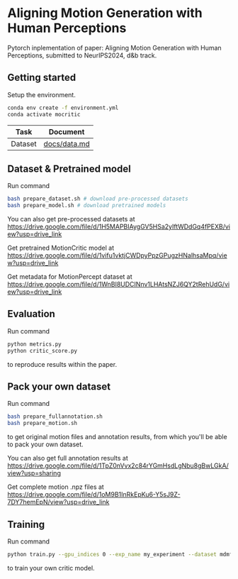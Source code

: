 # Aligning Motion Generation with Human Perceptions

Pytorch inplementation of paper: Aligning Motion Generation with Human Perceptions, submitted to NeurIPS2024, d&b track.

## Getting started
Setup the environment.
```bash
conda env create -f environment.yml
conda activate mocritic
```

| Task    | Document                     |
| ------- | ---------------------------- |
| Dataset | [docs/data.md](docs/data.md) |



## Dataset & Pretrained model
Run command
```bash
bash prepare_dataset.sh # download pre-processed datasets
bash prepare_model.sh # download pretrained models
```

You can also get pre-processed datasets at https://drive.google.com/file/d/1H5MAPBIAygGV5HSa2yIftWDdGq4fPEXB/view?usp=drive_link

Get pretrained MotionCritic model at https://drive.google.com/file/d/1vifu1vktjCWDpyPpzGPugzHNalhsaMpq/view?usp=drive_link

Get metadata for MotionPercept dataset at https://drive.google.com/file/d/1WnBI8UDCINnv1LHAtsNZJ6QY2tRehUdG/view?usp=drive_link



## Evaluation

Run command
```bash
python metrics.py
python critic_score.py
```

to reproduce results within the paper.


## Pack your own dataset
Run command
```bash
bash prepare_fullannotation.sh
bash prepare_motion.sh
```
to get original motion files and annotation results, from which you'll be able to pack your own dataset.

You can also get full annotation results at https://drive.google.com/file/d/1TpZ0nVvx2c84rYGmHsdLgNbu8gBwLGkA/view?usp=sharing

Get complete motion .npz files at https://drive.google.com/file/d/1oM9B1InRkEpKu6-Y5sJ9Z-7DY7hemEpN/view?usp=drive_link

## Training
Run command
```bash
python train.py --gpu_indices 0 --exp_name my_experiment --dataset mdmfull_shuffle --save_latest --lr_decay --big_model
```
to train your own critic model.


